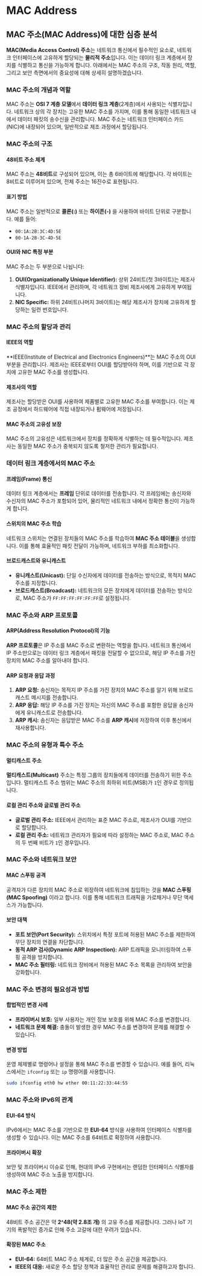# MAC Address

## MAC 주소(MAC Address)에 대한 심층 분석

**MAC(Media Access Control) 주소**는 네트워크 통신에서 필수적인 요소로, 네트워크 인터페이스에 고유하게 할당되는 **물리적 주소**입니다. 이는 데이터 링크 계층에서 장치를 식별하고 통신을 가능하게 합니다. 아래에서는 MAC 주소의 구조, 작동 원리, 역할, 그리고 보안 측면에서의 중요성에 대해 상세히 설명하겠습니다.

### MAC 주소의 개념과 역할

MAC 주소는 **OSI 7 계층 모델**에서 **데이터 링크 계층**(2계층)에서 사용되는 식별자입니다. 네트워크 상의 각 장치는 고유한 MAC 주소를 가지며, 이를 통해 동일한 네트워크 내에서 데이터 패킷의 송수신을 관리합니다. MAC 주소는 네트워크 인터페이스 카드(NIC)에 내장되어 있으며, 일반적으로 제조 과정에서 할당됩니다.

### MAC 주소의 구조

#### 48비트 주소 체계

MAC 주소는 **48비트**로 구성되어 있으며, 이는 총 6바이트에 해당합니다. 각 바이트는 8비트로 이루어져 있으며, 전체 주소는 16진수로 표현됩니다.

#### 표기 방법

MAC 주소는 일반적으로 **콜론(:)** 또는 **하이픈(-)** 을 사용하여 바이트 단위로 구분합니다. 예를 들어:

* `00:1A:2B:3C:4D:5E`
* `00-1A-2B-3C-4D-5E`

#### OUI와 NIC 특정 부분

MAC 주소는 두 부분으로 나뉩니다:

1. **OUI(Organizationally Unique Identifier):** 상위 24비트(첫 3바이트)는 제조사 식별자입니다. IEEE에서 관리하며, 각 네트워크 장비 제조사에게 고유하게 부여됩니다.
2. **NIC Specific:** 하위 24비트(나머지 3바이트)는 해당 제조사가 장치에 고유하게 할당하는 일련 번호입니다.

### MAC 주소의 할당과 관리

#### IEEE의 역할

\*\*IEEE(Institute of Electrical and Electronics Engineers)\*\*는 MAC 주소의 OUI 부분을 관리합니다. 제조사는 IEEE로부터 OUI를 할당받아야 하며, 이를 기반으로 각 장치에 고유한 MAC 주소를 생성합니다.

#### 제조사의 역할

제조사는 할당받은 OUI를 사용하여 제품별로 고유한 MAC 주소를 부여합니다. 이는 제조 공정에서 하드웨어에 직접 내장되거나 펌웨어에 저장됩니다.

#### MAC 주소의 고유성 보장

MAC 주소의 고유성은 네트워크에서 장치를 정확하게 식별하는 데 필수적입니다. 제조사는 동일한 MAC 주소가 중복되지 않도록 철저한 관리가 필요합니다.

### 데이터 링크 계층에서의 MAC 주소

#### 프레임(Frame) 통신

데이터 링크 계층에서는 **프레임** 단위로 데이터를 전송합니다. 각 프레임에는 송신자와 수신자의 MAC 주소가 포함되어 있어, 물리적인 네트워크 내에서 정확한 통신이 가능하게 합니다.

#### 스위치의 MAC 주소 학습

네트워크 스위치는 연결된 장치들의 MAC 주소를 학습하여 **MAC 주소 테이블**을 생성합니다. 이를 통해 효율적인 패킷 전달이 가능하며, 네트워크 부하를 최소화합니다.

#### 브로드캐스트와 유니캐스트

* **유니캐스트(Unicast):** 단일 수신자에게 데이터를 전송하는 방식으로, 목적지 MAC 주소를 지정합니다.
* **브로드캐스트(Broadcast):** 네트워크의 모든 장치에게 데이터를 전송하는 방식으로, MAC 주소가 `FF:FF:FF:FF:FF:FF`로 설정됩니다.

### MAC 주소와 ARP 프로토콜

#### ARP(Address Resolution Protocol)의 기능

**ARP 프로토콜**은 IP 주소를 MAC 주소로 변환하는 역할을 합니다. 네트워크 통신에서 IP 주소만으로는 데이터 링크 계층에서 패킷을 전달할 수 없으므로, 해당 IP 주소를 가진 장치의 MAC 주소를 알아내야 합니다.

#### ARP 요청과 응답 과정

1. **ARP 요청:** 송신자는 목적지 IP 주소를 가진 장치의 MAC 주소를 알기 위해 브로드캐스트 메시지를 전송합니다.
2. **ARP 응답:** 해당 IP 주소를 가진 장치는 자신의 MAC 주소를 포함한 응답을 송신자에게 유니캐스트로 전송합니다.
3. **ARP 캐시:** 송신자는 응답받은 MAC 주소를 **ARP 캐시**에 저장하여 이후 통신에서 재사용합니다.

### MAC 주소의 유형과 특수 주소

#### 멀티캐스트 주소

**멀티캐스트(Multicast)** 주소는 특정 그룹의 장치들에게 데이터를 전송하기 위한 주소입니다. 멀티캐스트 주소 범위는 MAC 주소의 최하위 비트(MSB)가 `1`인 경우로 정의됩니다.

#### 로컬 관리 주소와 글로벌 관리 주소

* **글로벌 관리 주소:** IEEE에서 관리하는 표준 MAC 주소로, 제조사가 OUI를 기반으로 할당합니다.
* **로컬 관리 주소:** 네트워크 관리자가 필요에 따라 설정하는 MAC 주소로, MAC 주소의 두 번째 비트가 `1`인 경우입니다.

### MAC 주소와 네트워크 보안

#### MAC 스푸핑 공격

공격자가 다른 장치의 MAC 주소로 위장하여 네트워크에 침입하는 것을 **MAC 스푸핑(MAC Spoofing)** 이라고 합니다. 이를 통해 네트워크 트래픽을 가로채거나 무단 액세스가 가능합니다.

#### 보안 대책

* **포트 보안(Port Security):** 스위치에서 특정 포트에 허용된 MAC 주소를 제한하여 무단 장치의 연결을 차단합니다.
* **동적 ARP 검사(Dynamic ARP Inspection):** ARP 트래픽을 모니터링하여 스푸핑 공격을 방지합니다.
* **MAC 주소 필터링:** 네트워크 장비에서 허용된 MAC 주소 목록을 관리하여 보안을 강화합니다.

### MAC 주소 변경의 필요성과 방법

#### 합법적인 변경 사례

* **프라이버시 보호:** 일부 사용자는 개인 정보 보호를 위해 MAC 주소를 변경합니다.
* **네트워크 문제 해결:** 충돌이 발생한 경우 MAC 주소를 변경하여 문제를 해결할 수 있습니다.

#### 변경 방법

운영 체제별로 명령어나 설정을 통해 MAC 주소를 변경할 수 있습니다. 예를 들어, 리눅스에서는 `ifconfig` 또는 `ip` 명령어를 사용합니다.

```bash
sudo ifconfig eth0 hw ether 00:11:22:33:44:55
```

### MAC 주소와 IPv6의 관계

#### EUI-64 방식

IPv6에서는 MAC 주소를 기반으로 한 **EUI-64** 방식을 사용하여 인터페이스 식별자를 생성할 수 있습니다. 이는 MAC 주소를 64비트로 확장하여 사용합니다.

#### 프라이버시 확장

보안 및 프라이버시 이슈로 인해, 현대의 IPv6 구현에서는 랜덤한 인터페이스 식별자를 생성하여 MAC 주소 노출을 방지합니다.

### MAC 주소 제한

#### MAC 주소 공간의 제한

48비트 주소 공간은 약 **2^48(약 2.8조 개)** 의 고유 주소를 제공합니다. 그러나 IoT 기기의 폭발적인 증가로 인해 주소 고갈에 대한 우려가 있습니다.

#### 확장된 MAC 주소

* **EUI-64:** 64비트 MAC 주소 체계로, 더 많은 주소 공간을 제공합니다.
* **IEEE의 대응:** 새로운 주소 할당 정책과 효율적인 관리로 문제를 해결하고자 합니다.
